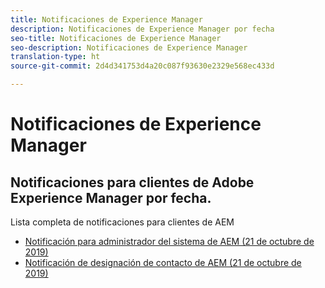 ```yaml
---
title: Notificaciones de Experience Manager
description: Notificaciones de Experience Manager por fecha
seo-title: Notificaciones de Experience Manager
seo-description: Notificaciones de Experience Manager
translation-type: ht
source-git-commit: 2d4d341753d4a20c087f93630e2329e568ec433d

---
```



# Notificaciones de Experience Manager

## Notificaciones para clientes de Adobe Experience Manager por fecha.

Lista completa de notificaciones para clientes de AEM

* [Notificación para administrador del sistema de AEM (21 de octubre de 2019)](aem-admin.md)
* [Notificación de designación de contacto de AEM (21 de octubre de 2019)](aem-deploy.md)
